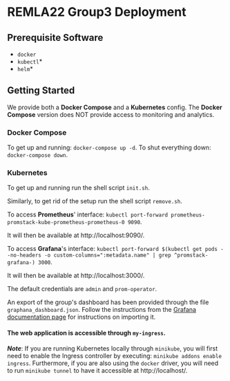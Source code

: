 # REMLA22 Group3 Deployment

## Prerequisite Software
- `docker`
- `kubectl`*
- `helm`*

## Getting Started

We provide both a **Docker Compose** and a **Kubernetes** config. The **Docker Compose** version does NOT provide access to monitoring and analytics.

### Docker Compose
To get up and running: `docker-compose up -d`. To shut everything down: `docker-compose down`.

### Kubernetes
To get up and running run the shell script `init.sh`.

Similarly, to get rid of the setup run the shell script `remove.sh`.

To access **Prometheus**' interface: `kubectl port-forward prometheus-promstack-kube-prometheus-prometheus-0 9090`.

It will then be available at http://localhost:9090/.

To access **Grafana**'s interface: `kubectl port-forward $(kubectl get pods --no-headers -o custom-columns=":metadata.name" | grep ^promstack-grafana-) 3000`.

It will then be available at http://localhost:3000/.

The default credentials are `admin` and `prom-operator`.

An export of the group's dashboard has been provided through the file `graphana_dashboard.json`. Follow the instructions from the [Grafana documentation page](https://grafana.com/docs/grafana/latest/dashboards/export-import/) for instructions on importing it.

#### The web application is accessible through `my-ingress`.

***Note***: If you are running Kubernetes locally through `minikube`, you will first need to enable the Ingress controller by executing: `minikube addons enable ingress`. Furthermore, if you are also using the `docker` driver, you will need to run `minikube tunnel` to have it accessible at http://localhost/.
